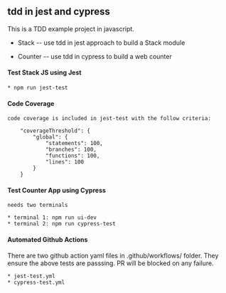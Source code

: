 ## tdd in jest and cypress

This is a TDD example project in javascript.

* Stack -- use tdd in jest approach to build a Stack module

* Counter -- use tdd in cypress to build a web counter

#### Test Stack JS using Jest

    * npm run jest-test

#### Code Coverage

    code coverage is included in jest-test with the follow criteria:

        "coverageThreshold": {
            "global": {
                "statements": 100,
                "branches": 100,
                "functions": 100,
                "lines": 100
            }
        }

#### Test Counter App using Cypress

    needs two terminals

    * terminal 1: npm run ui-dev
    * terminal 2: npm run cypress-test

#### Automated Github Actions

There are two github action yaml files in .github/workflows/ folder. They ensure the above tests are passsing. PR will be blocked on any failure.

    * jest-test.yml
    * cypress-test.yml
